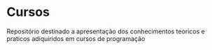 # Cursos
 Repositório destinado a apresentação dos conhecimentos teoricos e praticos adiquiridos em cursos de programação
